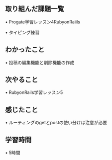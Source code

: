 ## 取り組んだ課題一覧
• Progate学習レッスン4RubyonRaiils

• タイピング練習

## わかったこと
• 投稿の編集機能と削除機能の作成

## 次やること
• RubyonRails学習レッスン5

## 感じたこと
• ルーティングのgetとpostの使い分けは注意が必要

## 学習時間
• 5時間

